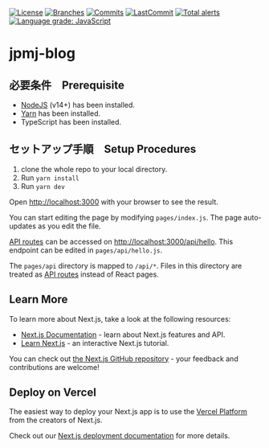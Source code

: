 [![License](https://badgen.net/github/license/nagchanallen/jpmj-blog)](https://github.com/nagchanallen/jpmj-blog/blob/master/LICENSE)
[![Branches](https://badgen.net/github/branches/nagchanallen/jpmj-blog)](https://github.com/nagchanallen/jpmj-blog)
[![Commits](https://badgen.net/github/commits/nagchanallen/jpmj-blog)](https://github.com/nagchanallen/jpmj-blog)
[![LastCommit](https://badgen.net/github/last-commit/nagchanallen/jpmj-blog)](https://github.com/nagchanallen/jpmj-blog/commits/master)
[![Total alerts](https://img.shields.io/lgtm/alerts/g/nagchanallen/jpmj-blog.svg?logo=lgtm&logoWidth=18)](https://lgtm.com/projects/g/nagchanallen/jpmj-blog/alerts/)
[![Language grade: JavaScript](https://img.shields.io/lgtm/grade/javascript/g/nagchanallen/jpmj-blog.svg?logo=lgtm&logoWidth=18)](https://lgtm.com/projects/g/nagchanallen/jpmj-blog/context:javascript)


# jpmj-blog

## 必要条件　Prerequisite　
- [NodeJS](https://nodejs.org/en/) (v14+) has been installed.
- [Yarn](https://yarnpkg.com/) has been installed.
- TypeScript has been installed.

## セットアップ手順　Setup Procedures
1. clone the whole repo to your local directory.
2. Run `yarn install`
3. Run `yarn dev`

Open [http://localhost:3000](http://localhost:3000) with your browser to see the result.

You can start editing the page by modifying `pages/index.js`. The page auto-updates as you edit the file.

[API routes](https://nextjs.org/docs/api-routes/introduction) can be accessed on [http://localhost:3000/api/hello](http://localhost:3000/api/hello). This endpoint can be edited in `pages/api/hello.js`.

The `pages/api` directory is mapped to `/api/*`. Files in this directory are treated as [API routes](https://nextjs.org/docs/api-routes/introduction) instead of React pages.

## Learn More

To learn more about Next.js, take a look at the following resources:

- [Next.js Documentation](https://nextjs.org/docs) - learn about Next.js features and API.
- [Learn Next.js](https://nextjs.org/learn) - an interactive Next.js tutorial.

You can check out [the Next.js GitHub repository](https://github.com/vercel/next.js/) - your feedback and contributions are welcome!

## Deploy on Vercel

The easiest way to deploy your Next.js app is to use the [Vercel Platform](https://vercel.com/new?utm_medium=default-template&filter=next.js&utm_source=create-next-app&utm_campaign=create-next-app-readme) from the creators of Next.js.

Check out our [Next.js deployment documentation](https://nextjs.org/docs/deployment) for more details.
